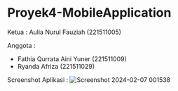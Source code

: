 # Proyek4-MobileApplication

Ketua : 
Aulia Nurul Fauziah (221511005)

Anggota : 
- Fathia Qurrata Aini Yuner (221511009)
- Ryanda Afriza (221511029)

Screenshot Aplikasi :
![Screenshot 2024-02-07 001538](https://github.com/aulianrfz/Proyek4-MobileApplication/assets/121351761/25a1ccf2-95e7-4635-a886-b4fbfdf9328e)


